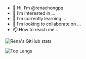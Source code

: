 - 👋 Hi, I’m @renachongpq
- 👀 I’m interested in ...
- 🌱 I’m currently learning ...
- 💞️ I’m looking to collaborate on ...
- 📫 How to reach me ...

![Rena's GitHub stats](https://github-readme-stats.vercel.app/api?username=renachongpq&count_private=true&show_icons=true&theme=radical)

![Top Langs](https://github-readme-stats.vercel.app/api/top-langs/?username=renachongpq&layout=compact&count_private=true&theme=radical)

<!---
renachongpq/renachongpq is a ✨ special ✨ repository because its `README.md` (this file) appears on your GitHub profile.
You can click the Preview link to take a look at your changes.
--->
